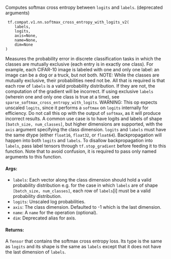 Computes softmax cross entropy between `logits` and `labels`. (deprecated arguments)

```
 tf.compat.v1.nn.softmax_cross_entropy_with_logits_v2(
    labels,
    logits,
    axis=None,
    name=None,
    dim=None
)
```
Measures the probability error in discrete classification tasks in which the classes are mutually exclusive (each entry is in exactly one class). For example, each CIFAR-10 image is labeled with one and only one label: an image can be a dog or a truck, but not both.
NOTE: While the classes are mutually exclusive, their probabilities need not be. All that is required is that each row of `labels` is a valid probability distribution. If they are not, the computation of the gradient will be incorrect.
If using exclusive `labels` (wherein one and only one class is true at a time), see `sparse_softmax_cross_entropy_with_logits`.
WARNING: This op expects unscaled `logits`, since it performs a `softmax` on `logits` internally for efficiency. Do not call this op with the output of `softmax`, as it will produce incorrect results.
A common use case is to have logits and labels of shape `[batch_size, num_classes]`, but higher dimensions are supported, with the `axis` argument specifying the class dimension.
`logits` and `labels` must have the same dtype (either `float16`, `float32`, or `float64`).
Backpropagation will happen into both `logits` and `labels`. To disallow backpropagation into `labels`, pass label tensors through `tf.stop_gradient` before feeding it to this function.
Note that to avoid confusion, it is required to pass only named arguments to this function.
#### Args:
- `labels`: Each vector along the class dimension should hold a valid probability distribution e.g. for the case in which `labels` are of shape `[batch_size, num_classes]`, each row of `labels`[i] must be a valid probability distribution.
- `logits`: Unscaled log probabilities.
- `axis`: The class dimension. Defaulted to -1 which is the last dimension.
- `name`: A `name` for the operation (optional).
- `dim`: Deprecated alias for axis.
#### Returns:
A `Tensor` that contains the softmax cross entropy loss. Its type is the same as `logits` and its shape is the same as `labels` except that it does not have the last dimension of `labels`.
